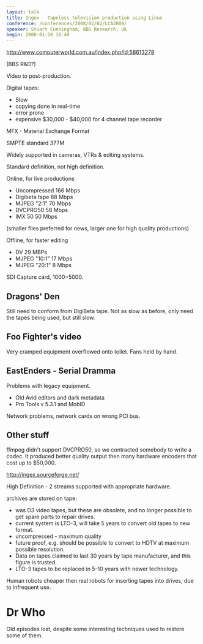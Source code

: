 ```yaml
---
layout: talk
title: Ingex - Tapeless television production using Linux
conference: /conferences/2008/02/02/LCA2008/
speaker: Stuart Cunningham, BBS Research, UK
begin: 2008-01-28 16:40
---
```

<http://www.computerworld.com.au/index.php/id;58613278>

(BBS R&D?)

Video to post-production.

Digital tapes:

* Slow
* copying done in real-time
* error prone
* expensive $30,000 - $40,000 for 4 channel tape recorder

MFX - Material Exchange Format

SMPTE standard 377M

Widely supported in cameras, VTRs & editing systems.

Standard definition, not high definition.

Online, for live productions

* Uncompressed 166 Mbps
* Digibeta tape 88 Mbps
* MJPEG "2:1" 70 Mbps
* DVCPRO50 58 Mbps
* IMX 50 50 Mbps

(smaller files preferred for news, larger one for high quality productions)

Offline, for faster editing

* DV 29 MBPs
* MJPEG "10:1" 17 Mbps
* MJPEG "20:1" 8 Mbps

SDI Capture card, $1000-$5000.

## Dragons' Den

Still need to conform from DigiBeta tape. Not as slow as before,
only need the tapes being used, but still slow.

## Foo Fighter's video

Very cramped equipment overflowed onto toilet. Fans held by hand.

## EastEnders - Serial Dramma

Problems with legacy equipment.

* Old Avid editors and dark metadata
* Pro Tools v 5.3.1 and MobID

Network problems, network cards on wrong PCI bus.

## Other stuff

ffmpeg didn't support DVCPRO50, so we contracted somebody to write
a codec. It produced better quality output then many hardware encoders
that cost up to $50,000.

<http://ingex.sourceforge.net/>

High Definition - 2 streams supported with appropriate hardware.

archives are stored on tape:

* was D3 video tapes, but these are obsolete, and no longer possible to get
spare parts to repair drives.
* current system is LTO-3, will take 5 years to convert old tapes to
new format.
* uncompressed - maximum quality
* future proof, e.g. should be possible to convert to HDTV at maximum possible resolution.
* Data on tapes claimed to last 30 years by tape manufacturer, and this figure is trusted.
* LTO-3 tapes to be replaced in 5-10 years with newer technology.

Human robots cheaper then real robots for inserting tapes into drives,  due to infrequent use.

# Dr Who

Old episodes lost, despite some interesting techniques used to restore some of them.
